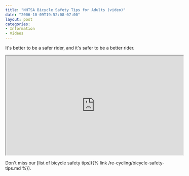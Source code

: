 ```yaml
---
title: "NHTSA Bicycle Safety Tips for Adults (video)"
date: "2006-10-09T19:52:08-07:00"
layout: post
categories:
- Information
- Videos
---
```


It's better to be a safer rider, and it's safer to be a better rider.

<iframe width="560" height="315" src="https://www.youtube.com/embed/jdrrxIpQpt4?si=KOLwDuUZCIONS_7A" title="NHTSA Bicycle Safety Tips For Adults" allow="accelerometer; autoplay; clipboard-write; encrypted-media; gyroscope; picture-in-picture; web-share" referrerpolicy="strict-origin-when-cross-origin" allowfullscreen></iframe>

Don't miss our [list of bicycle safety tips]({% link /re-cycling/bicycle-safety-tips.md %}).
